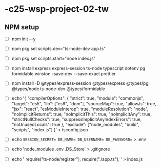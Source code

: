 # -c25-wsp-project-02-tw

## NPM setup

- [ ] npm init --y

- [ ] npm pkg set scripts.dev="ts-node-dev app.ts"

- [ ] npm pkg set scripts.start="node index.js"

- [ ] npm install express express-session ts-node typescript dotenv pg formidable winston -save-dev --save-exact prettier

- [ ] npm install -D @types/express-session @types/express @types/pg @types/node ts-node-dev @types/formidable

- [ ] echo '{
    "compilerOptions": {
    "strict": true,
    "module": "commonjs",
    "target": "es5",
    "lib": ["es6", "dom"],
    "sourceMap": true,
    "allowJs": true,
    "jsx": "react",
    "esModuleInterop": true,
    "moduleResolution": "node",
    "noImplicitReturns": true,
    "noImplicitThis": true,
    "noImplicitAny": true,
    "strictNullChecks": true,
    "suppressImplicitAnyIndexErrors": true,
    "noUnusedLocals": true
  },
  "exclude": ["node_modules", "build", "scripts", "index.js"]
}' > tsconfig.json

- [ ] echo `
    SESSION_SECRET=
    DB_NAME=
    DB_USERNAME=
    DB_PASSWORD=
    ` > .env

- [ ] echo 'node_modules .env .DS_Store' > .gitignore

- [ ] echo '
    require("ts-node/register");
    require("./app.ts");
    ' > index.js